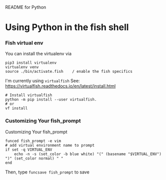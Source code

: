 README for Python

# Using Python in the fish shell
### Fish virtual env
You can install the virtualenv via
```
pip3 install virtualenv
virtualenv venv
source ./bin/activate.fish    / enable the fish specifics
```

I'm currently using `virtualfish`
See: https://virtualfish.readthedocs.io/en/latest/install.html

```
# Install virtualfish
python -m pip install --user virtualfish.
# or 
vf install
```

### Customizing Your fish_prompt
Customizing Your fish_prompt
```
funced fish_prompt -e vim
# add virtual environment name to prompt
if set -q VIRTUAL_ENV
    echo -n -s (set_color -b blue white) "(" (basename "$VIRTUAL_ENV") ")" (set_color normal) " "
end

```

Then, type `funcsave fish_prompt` to save

